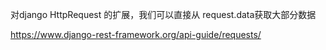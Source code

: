 对django HttpRequest 的扩展，我们可以直接从 request.data获取大部分数据

https://www.django-rest-framework.org/api-guide/requests/
